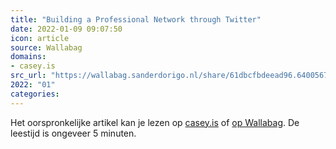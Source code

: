 ```yaml
---
title: "Building a Professional Network through Twitter"
date: 2022-01-09 09:07:50
icon: article
source: Wallabag
domains:
- casey.is
src_url: "https://wallabag.sanderdorigo.nl/share/61dbcfbdeead96.64005672"
2022: "01"
categories:
---
```

Het oorspronkelijke artikel kan je lezen op [casey.is](https://casey.is/blogging/networking-on-twitter/) of [op Wallabag](https://wallabag.sanderdorigo.nl/share/61dbcfbdeead96.64005672). De leestijd is ongeveer 5 minuten.